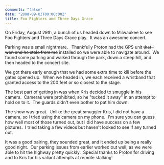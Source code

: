 ```yaml
---
comments: "false"
date: "2008-09-03T00:00:00Z"
title: Foo Fighters and Three Days Grace
---
```

On Friday, August 29th, a bunch of us headed down to Milwaukee to see Foo Fighters and Three Days Grace play.  It was an awesome concert.

Parking was a small nightmare.   Thankfully Proton had the GPS unit <span style="text-decoration: line-through;">that I won and he stole from me</span> installed so we were able to navigate around.  We found some parking and walked through the park, down a steep hill, and then headed to the concert site.

We got there early enough that we had some extra time to kill before the gates opened up.  When we headed in, we each received a wristband that granted access to the 200 feet or so closest to the stage.

The best part of getting in was when Kris decided to smuggle in his camera.  Cameras were prohibited, so he "tucked it away" in an attempt to hold on to it.  The guards didn't even bother to pat him down.

The show was great.  Unlike the great smuggler Kris, I did not have a camera, so I tried using the camera on my phone.  I'm sure you can guess how well most of those turned out, but I did have success on a few pictures.  I tried taking a few videos but haven't looked to see if any turned out.

It was a good pairing, they sounded great, and it ended up being a really good night.  Our parking issues from earlier worked out well, as we were able to hit the highway pretty quickly.  Special thanks to Proton for driving and to Kris for his valiant attempts at remote stalking!
